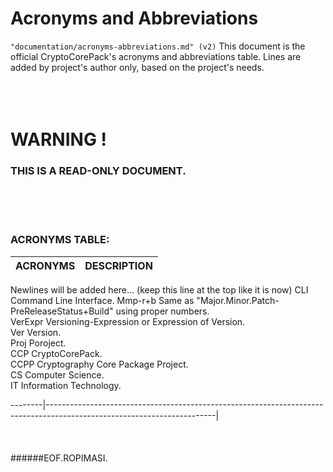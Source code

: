 ﻿<a name="presentation"></a>

# Acronyms and Abbreviations
`"documentation/acronyms-abbreviations.md" (v2)`
This document is the official CryptoCorePack's acronyms and abbreviations table. Lines are added by project's author only, based on the project's needs.  
&nbsp;  
&nbsp;  
&nbsp;  
# WARNING !  
### THIS IS A READ-ONLY DOCUMENT.
&nbsp;  
&nbsp;  
&nbsp;  
### ACRONYMS TABLE:
ACRONYMS|DESCRIPTION
--------|------------------------------------------------------------------------------------------------------------------------|  
                                                                                                                                 
Newlines will be added here... (keep this line at the top like it is now)
CLI      Command Line Interface.
Mmp-r+b  Same as "Major.Minor.Patch-PreReleaseStatus+Build" using proper numbers.  
VerExpr  Versioning-Expression or Expression of Version.  
Ver      Version.  
Proj     Poroject.  
CCP      CryptoCorePack.  
CCPP     Cryptography Core Package Project.  
CS       Computer Science.  
IT       Information Technology.  
                                                                                                                                 
--------|------------------------------------------------------------------------------------------------------------------------|  
&nbsp;  
&nbsp;  
&nbsp;  
######EOF.ROPIMASI.  